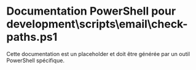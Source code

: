 # Documentation PowerShell pour development\scripts\email\check-paths.ps1

Cette documentation est un placeholder et doit être générée par un outil PowerShell spécifique.
